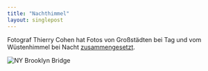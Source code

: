 ```yaml
---
title: "Nachthimmel"
layout: singlepost
---
```


Fotograf Thierry Cohen hat Fotos von Großstädten bei Tag und vom Wüstenhimmel bei Nacht [zusammengesetzt](http://blogs.smithsonianmag.com/artscience/2013/03/darkened-cities).

![NY Brooklyn Bridge](http://blogs.smithsonianmag.com/artscience/files/2013/03/Brooklyn-Bridge-Thierry-Cohen.jpg)